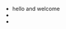 - hello and welcome 
- 
- 
<!---
Nyoples/Nyoples is a ✨ special ✨ repository because its `README.md` (this file) appears on your GitHub profile.
You can click the Preview link to take a look at your changes.
--->
